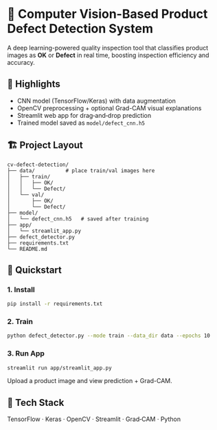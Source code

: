 # 🚀 Computer Vision-Based Product Defect Detection System

A deep learning-powered quality inspection tool that classifies product images as **OK** or **Defect** in real time, boosting inspection efficiency and accuracy.

## 📌 Highlights
- CNN model (TensorFlow/Keras) with data augmentation
- OpenCV preprocessing + optional Grad-CAM visual explanations
- Streamlit web app for drag‑and‑drop prediction
- Trained model saved as `model/defect_cnn.h5`

## 🏗️ Project Layout
```
cv-defect-detection/
├── data/          # place train/val images here
│   ├── train/
│   │   ├── OK/
│   │   └── Defect/
│   └── val/
│       ├── OK/
│       └── Defect/
├── model/
│   └── defect_cnn.h5   # saved after training
├── app/
│   └── streamlit_app.py
├── defect_detector.py
├── requirements.txt
└── README.md
```

## 🚀 Quickstart

### 1. Install
```bash
pip install -r requirements.txt
```

### 2. Train
```bash
python defect_detector.py --mode train --data_dir data --epochs 10
```

### 3. Run App
```bash
streamlit run app/streamlit_app.py
```

Upload a product image and view prediction + Grad-CAM.

## 🧠 Tech Stack
TensorFlow · Keras · OpenCV · Streamlit · Grad‑CAM · Python


